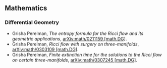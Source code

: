 ## Mathematics

### Differential Geometry
* Grisha Perelman, *The entropy formula for the Ricci flow and its geometric applications*, [arXiv:math/0211159 [math.DG]](http://arxitics.com/articles/math/0211159).
* Grisha Perelman, *Ricci flow with surgery on three-manifolds*, [arXiv:math/0303109 [math.DG]](http://arxitics.com/articles/math/0303109).
* Grisha Perelman, *Finite extinction time for the solutions to the Ricci flow on certain three-manifolds*, [arXiv:math/0307245 [math.DG]](http://arxitics.com/articles/math/0307245).
